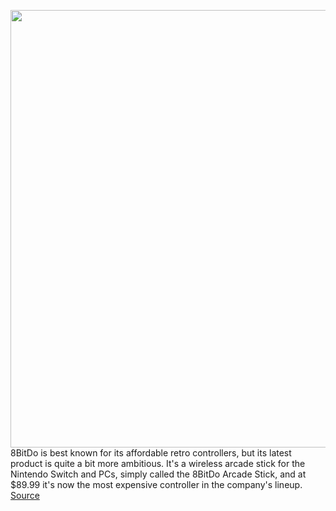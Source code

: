 <img src='https://cdn.vox-cdn.com/thumbor/nbHHCDaws4kRGOXryz5JHfAj_Ic=/0x0:2040x1360/1200x800/filters:focal(857x517:1183x843)/cdn.vox-cdn.com/uploads/chorus_image/image/68716303/DSCF7480.0.jpg' width='700px' /><br/>
8BitDo is best known for its affordable retro controllers, but its latest product is quite a bit more ambitious. It's a wireless arcade stick for the Nintendo Switch and PCs, simply called the 8BitDo Arcade Stick, and at $89.99 it's now the most expensive controller in the company's lineup.
<a href='https://www.theverge.com/22243957/8bitdo-arcade-stick-review-switch-pc-price'> Source <a/>